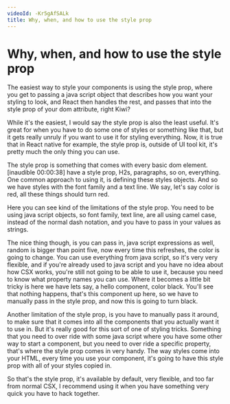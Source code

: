 ```yaml
---
videoId: -Kr5gAfSALk
title: Why, when, and how to use the style prop
---
```


# Why, when, and how to use the style prop

The easiest way to style your components is using the style prop, where you get to passing a java script object that describes how you want your styling to look, and React then handles the rest, and passes that into the style prop of your dom attribute, right Kiwi?

While it's the easiest, I would say the style prop is also the least useful. It's great for when you have to do some one of styles or something like that, but it gets really unruly if you want to use it for styling everything. Now, it is true that in React native for example, the style prop is, outside of UI tool kit, it's pretty much the only thing you can use.

The style prop is something that comes with every basic dom element. [inaudible 00:00:38] have a style prop, H2s, paragraphs, so on, everything. One common approach to using it, is defining these styles objects. And so we have styles with the font family and a text line. We say, let's say color is red, all these things should turn red.

Here you can see kind of the limitations of the style prop. You need to be using java script objects, so font family, text line, are all using camel case, instead of the normal dash notation, and you have to pass in your values as strings.

The nice thing though, is you can pass in, java script expressions as well, random is bigger than point five, now every time this refreshes, the color is going to change. You can use everything from java script, so it's very very flexible, and if you're already used to java script and you have no idea about how CSX works, you're still not going to be able to use it, because you need to know what property names you can use. Where it becomes a little bit tricky is here we have lets say, a hello component, color black. You'll see that nothing happens, that's this component up here, so we have to manually pass in the style prop, and now this is going to turn black.

Another limitation of the style prop, is you have to manually pass it around, to make sure that it comes into all the components that you actually want it to use in. But it's really good for this sort of one of styling tricks. Something that you need to over ride with some java script where you have some other way to start a component, but you need to over ride a specific property, that's where the style prop comes in very handy. The way styles come into your HTML, every time you use your component, it's going to have this style prop with all of your styles copied in.

So that's the style prop, it's available by default, very flexible, and too far from normal CSX, I recommend using it when you have something very quick you have to hack together.
